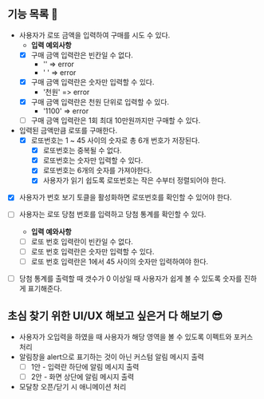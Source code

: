 ## 기능 목록 🚀

- 사용자가 로또 금액을 입력하여 구매를 시도 수 있다.
  - **입력 예외사항**
  - [x] 구매 금액 입력란은 빈칸일 수 없다.
    - '' => error
    - ' ' => error
  - [x] 구매 금액 입력란은 숫자만 입력할 수 있다.
    - '천원' => error
  - [x] 구매 금액 입력란은 천원 단위로 입력할 수 있다.
    - '1100' => error
  - [ ] 구매 금액 입력란은 1회 최대 10만원까지만 구매할 수 있다.
- 입력된 금액만큼 로또를 구매한다.
  - [x] 로또번호는 1 ~ 45 사이의 숫자로 총 6개 번호가 저장된다.
    - [x] 로또번호는 중복될 수 없다.
    - [x] 로또번호는 숫자만 입력할 수 있다.
    - [x] 로또번호는 6개의 숫자를 가져야한다.
    - [x] 사용자가 읽기 쉽도록 로또번호는 작은 수부터 정렬되어야 한다.
- [x] 사용자가 번호 보기 토클을 활성화하면 로또번호를 확인할 수 있어야 한다.
- [ ] 사용자는 로또 당첨 번호를 입력하고 당첨 통계를 확인할 수 있다.
  * **입력 예와사항**
  * [ ] 로또 번호 입력란이 빈칸일 수 없다.
  * [ ] 로또 번호 입력란은 숫자만 입력할 수 있다.
  * [ ] 로또 번호 입력란은 1에서 45 사이의 숫자만 입력하여야 한다.
- [ ] 당첨 통계를 출력할 때 갯수가 0 이상일 때 사용자가 쉽게 볼 수 있도록 숫자를 진하게 표기해준다.



## 초심 찾기 위한 UI/UX 해보고 싶은거 다 해보기 😎

* 사용자가 오입력을 하였을 때 사용자가 해당 영역을 볼 수 있도록 이펙트와 포커스 처리
* 알림창을 alert으로 표기하는 것이 아닌 커스텀 알림 메시지 출력
  * [ ] 1안 - 입력란 하단에 알림 메시지 출력
  * [ ] 2안 - 화면 상단에 알림 메시지 출력
* 모달창 오픈/닫기 시 애니메이션 처리

